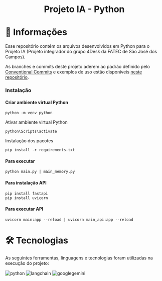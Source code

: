 <div align="center">
 <h1> Projeto IA - Python </h1>
</div>

# :dart: Informações

Esse repositório contém os arquivos desenvolvidos em Python para o Projeto IA (Projeto integrador do grupo 4Desk da FATEC de São José dos Campos).
</br>

As branches e commits deste projeto aderem ao padrão definido pelo [Conventional Commits](https://conventionalcommits.org) e exemplos de uso estão disponíveis [neste repositório](https://github.com/iuricode/padroes-de-commits).

### Instalação


#### Criar ambiente virtual Python
```
python -m venv python
```

Ativar ambiente virtual Python
```
python\Scripts\activate
```

Instalação dos pacotes
```
pip install -r requirements.txt
```
#### Para executar
```
python main.py | main_memory.py
```
#### Para instalação API
```
pip install fastapi
pip install uvicorn
```
#### Para executar API
```
uvicorn main:app --reload | uvicorn main_api:app --reload 
```

<div name="tecnologias"></div> 

# 🛠️ Tecnologias

As seguintes ferramentas, linguagens e tecnologias foram utilizadas na execução do projeto:
<div style="display: inline_block">
 <img align="center" alt="python" src="https://img.shields.io/badge/Python-3776AB?style=for-the-badge&logo=python&logoColor=white">
 <img align="center" alt="langchain" src="https://img.shields.io/badge/langchain-1C3C3C?style=for-the-badge&logo=langchain&logoColor=white">
 <img align="center" alt="googlegemini" src="https://img.shields.io/badge/Google%20Gemini-8E75B2?style=for-the-badge&logo=googlegemini&logoColor=white">
</div>

</br>
